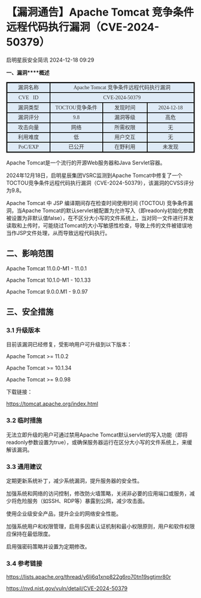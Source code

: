 #  【漏洞通告】Apache Tomcat 竞争条件远程代码执行漏洞（CVE-2024-50379）   
 启明星辰安全简讯   2024-12-18 09:29  
  
**一、漏洞****概述**  
<table><tbody><tr style="mso-yfti-irow:0;mso-yfti-firstrow:yes;height:20.15pt;"><td width="79.33333333333333" style="border-width: 2.25pt 1.5pt 1.5pt 2.25pt;border-color: windowtext;border-style: solid;background: rgb(222, 234, 246);padding: 0cm 5.4pt;" height="20"><section style="text-align: center;line-height: 150%;margin-bottom: 0px;"><span style="font-family: 微软雅黑, &#34;sans-serif&#34;;color: rgb(51, 51, 51);font-size: 14px;">漏洞名称<o:p></o:p></span></section></td><td width="352.3333333333333" colspan="3" style="border-top: 2.25pt solid windowtext;border-left: none;border-bottom: 1.5pt solid windowtext;border-right: 2.25pt solid windowtext;background: rgb(222, 234, 246);padding: 0cm 5.4pt;word-break: break-all;" height="20"><section style="text-align: center;line-height: 150%;margin-bottom: 0px;"><span style="font-size: 14px;font-family: 微软雅黑, &#34;sans-serif&#34;;color: rgb(51, 51, 51);">Apache Tomcat 竞争条件远程代码执行漏洞<o:p></o:p></span></section></td></tr><tr style="mso-yfti-irow:1;height:20.15pt;"><td width="99" style="border-top: none;border-left: 2.25pt solid windowtext;border-bottom: 1.5pt solid windowtext;border-right: 1.5pt solid windowtext;background: rgb(222, 234, 246);padding: 0cm 5.4pt;" height="20"><section style="text-align: center;line-height: 150%;margin-bottom: 0px;"><span style="font-family: 微软雅黑, &#34;sans-serif&#34;;color: rgb(51, 51, 51);font-size: 14px;">CVE   ID<o:p></o:p></span></section></td><td width="372.3333333333333" colspan="3" style="border-top: none;border-left: none;border-bottom: 1.5pt solid windowtext;border-right: 2.25pt solid windowtext;background: rgb(222, 234, 246);padding: 0cm 5.4pt;" height="20"><section style="text-align: center;line-height: 150%;margin-bottom: 0px;"><span style="font-family: 微软雅黑, &#34;sans-serif&#34;;color: rgb(51, 51, 51);font-size: 14px;">CVE-2024-50379<o:p></o:p></span></section></td></tr><tr style="mso-yfti-irow:2;height:20.15pt;"><td width="99" style="border-top: none;border-left: 2.25pt solid windowtext;border-bottom: 1.5pt solid windowtext;border-right: 1.5pt solid windowtext;background: rgb(222, 234, 246);padding: 0cm 5.4pt;" height="20"><section style="text-align: center;line-height: 150%;margin-bottom: 0px;"><span style="font-family: 微软雅黑, &#34;sans-serif&#34;;color: rgb(51, 51, 51);font-size: 14px;">漏洞类型<o:p></o:p></span></section></td><td width="119.33333333333333" style="border-top: none;border-left: none;border-bottom: 1.5pt solid windowtext;border-right: 1.5pt solid windowtext;background: rgb(222, 234, 246);padding: 0cm 5.4pt;" height="20"><section style="text-align: center;line-height: 150%;margin-bottom: 0px;"><span style="font-size: 14px;"><span lang="EN-US" style="font-family: 微软雅黑, &#34;sans-serif&#34;;color: rgb(51, 51, 51);">TOCTOU竞争条件</span><span lang="EN-US" style="font-family: 微软雅黑, &#34;sans-serif&#34;;color: black;"><o:p></o:p></span></span></section></td><td width="98.33333333333333" style="border-top: none;border-left: none;border-bottom: 1.5pt solid windowtext;border-right: 1.5pt solid windowtext;background: rgb(222, 234, 246);padding: 0cm 5.4pt;" height="20"><section style="text-align: center;line-height: 150%;margin-bottom: 0px;"><span style="font-family: 微软雅黑, &#34;sans-serif&#34;;color: rgb(51, 51, 51);font-size: 14px;">发现时间<o:p></o:p></span></section></td><td width="104.33333333333333" style="border-top: none;border-left: none;border-bottom: 1.5pt solid windowtext;border-right: 2.25pt solid windowtext;background: rgb(222, 234, 246);padding: 0cm 5.4pt;" height="20"><section style="text-align: center;line-height: 150%;margin-bottom: 0px;"><span style="font-family: 微软雅黑, &#34;sans-serif&#34;;color: rgb(51, 51, 51);font-size: 14px;">2024-12-18<o:p></o:p></span></section></td></tr><tr style="mso-yfti-irow:3;height:20.15pt;"><td width="99" style="border-top: none;border-left: 2.25pt solid windowtext;border-bottom: 1.5pt solid windowtext;border-right: 1.5pt solid windowtext;background: rgb(222, 234, 246);padding: 0cm 5.4pt;" height="20"><section style="text-align: center;line-height: 150%;margin-bottom: 0px;"><span style="font-family: 微软雅黑, &#34;sans-serif&#34;;color: rgb(51, 51, 51);font-size: 14px;">漏洞评分<o:p></o:p></span></section></td><td width="119.33333333333333" style="border-top: none;border-left: none;border-bottom: 1.5pt solid windowtext;border-right: 1.5pt solid windowtext;background: rgb(222, 234, 246);padding: 0cm 5.4pt;" height="20"><section style="text-align: center;line-height: 150%;margin-bottom: 0px;"><span style="font-family: 微软雅黑, &#34;sans-serif&#34;;color: rgb(51, 51, 51);font-size: 14px;">9.8<o:p></o:p></span></section></td><td width="98.33333333333333" style="border-top: none;border-left: none;border-bottom: 1.5pt solid windowtext;border-right: 1.5pt solid windowtext;background: rgb(222, 234, 246);padding: 0cm 5.4pt;" height="20"><section style="text-align: center;line-height: 150%;margin-bottom: 0px;"><span style="font-family: 微软雅黑, &#34;sans-serif&#34;;color: rgb(51, 51, 51);font-size: 14px;">漏洞等级<o:p></o:p></span></section></td><td width="104.33333333333333" style="border-top: none;border-left: none;border-bottom: 1.5pt solid windowtext;border-right: 2.25pt solid windowtext;background: rgb(222, 234, 246);padding: 0cm 5.4pt;" height="20"><section style="text-align: center;line-height: 150%;margin-bottom: 0px;"><span style="font-family: 微软雅黑, &#34;sans-serif&#34;;color: rgb(51, 51, 51);font-size: 14px;">高危<o:p></o:p></span></section></td></tr><tr style="mso-yfti-irow:4;"><td width="99" style="border-top: none;border-left: 2.25pt solid windowtext;border-bottom: 1.5pt solid windowtext;border-right: 1.5pt solid windowtext;background: rgb(222, 234, 246);padding: 0cm 5.4pt;"><section style="text-align: center;line-height: 150%;margin-bottom: 0px;"><span style="font-family: 微软雅黑, &#34;sans-serif&#34;;color: rgb(51, 51, 51);font-size: 14px;">攻击向量<o:p></o:p></span></section></td><td width="119.33333333333333" style="border-top: none;border-left: none;border-bottom: 1.5pt solid windowtext;border-right: 1.5pt solid windowtext;background: rgb(222, 234, 246);padding: 0cm 5.4pt;"><section style="text-align: center;line-height: 150%;margin-bottom: 0px;"><span style="font-family: 微软雅黑, &#34;sans-serif&#34;;color: rgb(51, 51, 51);font-size: 14px;">网络<o:p></o:p></span></section></td><td width="98.33333333333333" style="border-top: none;border-left: none;border-bottom: 1.5pt solid windowtext;border-right: 1.5pt solid windowtext;background: rgb(222, 234, 246);padding: 0cm 5.4pt;"><section style="text-align: center;line-height: 150%;margin-bottom: 0px;"><span style="font-family: 微软雅黑, &#34;sans-serif&#34;;color: rgb(51, 51, 51);font-size: 14px;">所需权限<o:p></o:p></span></section></td><td width="104.33333333333333" style="border-top: none;border-left: none;border-bottom: 1.5pt solid windowtext;border-right: 2.25pt solid windowtext;background: rgb(222, 234, 246);padding: 0cm 5.4pt;"><section style="text-align: center;line-height: 150%;margin-bottom: 0px;"><span style="font-family: 微软雅黑, &#34;sans-serif&#34;;color: rgb(51, 51, 51);font-size: 14px;">无<o:p></o:p></span></section></td></tr><tr style="mso-yfti-irow:5;"><td width="99" style="border-top: none;border-left: 2.25pt solid windowtext;border-bottom: 1.5pt solid windowtext;border-right: 1.5pt solid windowtext;background: rgb(222, 234, 246);padding: 0cm 5.4pt;"><section style="text-align: center;line-height: 150%;margin-bottom: 0px;"><span style="font-family: 微软雅黑, &#34;sans-serif&#34;;color: rgb(51, 51, 51);font-size: 14px;">利用难度<o:p></o:p></span></section></td><td width="119.33333333333333" style="border-top: none;border-left: none;border-bottom: 1.5pt solid windowtext;border-right: 1.5pt solid windowtext;background: rgb(222, 234, 246);padding: 0cm 5.4pt;"><section style="text-align: center;line-height: 150%;margin-bottom: 0px;"><span style="font-family: 微软雅黑, &#34;sans-serif&#34;;color: rgb(51, 51, 51);font-size: 14px;">低<o:p></o:p></span></section></td><td width="98.33333333333333" style="border-top: none;border-left: none;border-bottom: 1.5pt solid windowtext;border-right: 1.5pt solid windowtext;background: rgb(222, 234, 246);padding: 0cm 5.4pt;"><section style="text-align: center;line-height: 150%;margin-bottom: 0px;"><span style="font-family: 微软雅黑, &#34;sans-serif&#34;;color: rgb(51, 51, 51);font-size: 14px;">用户交互<o:p></o:p></span></section></td><td width="104.33333333333333" style="border-top: none;border-left: none;border-bottom: 1.5pt solid windowtext;border-right: 2.25pt solid windowtext;background: rgb(222, 234, 246);padding: 0cm 5.4pt;"><section style="text-align: center;line-height: 150%;margin-bottom: 0px;"><span style="font-family: 微软雅黑, &#34;sans-serif&#34;;color: rgb(51, 51, 51);font-size: 14px;">无<o:p></o:p></span></section></td></tr><tr style="mso-yfti-irow:6;mso-yfti-lastrow:yes;"><td width="99" style="border-top: none;border-left: 2.25pt solid windowtext;border-bottom: 2.25pt solid windowtext;border-right: 1.5pt solid windowtext;background: rgb(222, 234, 246);padding: 0cm 5.4pt;"><section style="text-align: center;line-height: 150%;margin-bottom: 0px;"><span style="font-family: 微软雅黑, &#34;sans-serif&#34;;color: rgb(51, 51, 51);font-size: 14px;">PoC/EXP<o:p></o:p></span></section></td><td width="119.33333333333333" style="border-top: none;border-left: none;border-bottom: 2.25pt solid windowtext;border-right: 1.5pt solid windowtext;background: rgb(222, 234, 246);padding: 0cm 5.4pt;word-break: break-all;"><section style="text-align: center;line-height: 150%;margin-bottom: 0px;"><span style="font-family: 微软雅黑, &#34;sans-serif&#34;;color: rgb(51, 51, 51);font-size: 14px;">已公开<o:p></o:p></span></section></td><td width="98.33333333333333" style="border-top: none;border-left: none;border-bottom: 2.25pt solid windowtext;border-right: 1.5pt solid windowtext;background: rgb(222, 234, 246);padding: 0cm 5.4pt;"><section style="text-align: center;line-height: 150%;margin-bottom: 0px;"><span style="font-family: 微软雅黑, &#34;sans-serif&#34;;color: rgb(51, 51, 51);font-size: 14px;">在野利用<o:p></o:p></span></section></td><td width="104.33333333333333" style="border-top: none;border-left: none;border-bottom: 2.25pt solid windowtext;border-right: 2.25pt solid windowtext;background: rgb(222, 234, 246);padding: 0cm 5.4pt;"><section style="text-align: center;line-height: 150%;margin-bottom: 0px;"><span style="font-family: 微软雅黑, &#34;sans-serif&#34;;color: rgb(51, 51, 51);font-size: 14px;">未发现<o:p></o:p></span></section></td></tr></tbody></table>  
Apache Tomcat是一个流行的开源Web服务器和Java Servlet容器。  
  
2024年12月18日，启明星辰集团VSRC监测到Apache Tomcat中修复了一个TOCTOU竞争条件远程代码执行漏洞（CVE-2024-50379），该漏洞的CVSS评分为9.8。  
  
Apache Tomcat 中 JSP 编译期间存在检查时间使用时间 (TOCTOU) 竞争条件漏洞，当Apache Tomcat的默认servlet被配置为允许写入（即readonly初始化参数被设置为非默认值false），在不区分大小写的文件系统上，当对同一文件进行并发读取和上传时，可能绕过Tomcat的大小写敏感性检查，导致上传的文件被错误地当作JSP文件处理，从而导致远程代码执行。  
  
## 二、影响范围  
  
Apache Tomcat 11.0.0-M1 - 11.0.1  
  
Apache Tomcat 10.1.0-M1 - 10.1.33  
  
Apache Tomcat 9.0.0.M1 - 9.0.97  
  
## 三、安全措施  
### 3.1 升级版本  
  
目前该漏洞已经修复，受影响用户可升级到以下版本：  
  
Apache Tomcat >= 11.0.2  
  
Apache Tomcat >= 10.1.34  
  
Apache Tomcat >= 9.0.98  
  
下载链接：  
  
https://tomcat.apache.org/index.html  
### 3.2 临时措施  
  
无法立即升级的用户可通过禁用Apache Tomcat默认servlet的写入功能（即将readonly参数设置为true），或确保服务器运行在区分大小写的文件系统上，来缓解该漏洞。  
### 3.3 通用建议  
  
定期更新系统补丁，减少系统漏洞，提升服务器的安全性。  
  
加强系统和网络的访问控制，修改防火墙策略，关闭非必要的应用端口或服务，减少将危险服务（如SSH、RDP等）暴露到公网，减少攻击面。  
  
使用企业级安全产品，提升企业的网络安全性能。  
  
加强系统用户和权限管理，启用多因素认证机制和最小权限原则，用户和软件权限应保持在最低限度。  
  
启用强密码策略并设置为定期修改。  
### 3.4 参考链接  
  
https://lists.apache.org/thread/y6lj6q1xnp822g6ro70tn19sgtjmr80r  
  
https://nvd.nist.gov/vuln/detail/CVE-2024-50379  
  
  
  
  
